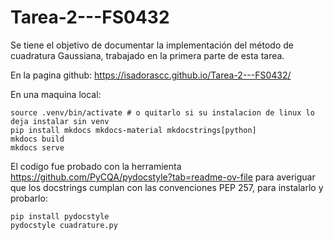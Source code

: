 # Tarea-2---FS0432
Se tiene el objetivo de documentar la implementación del método de cuadratura Gaussiana, trabajado en la primera parte de esta tarea.

En la pagina github:
https://isadorascc.github.io/Tarea-2---FS0432/

En una maquina local:

```
source .venv/bin/activate # o quitarlo si su instalacion de linux lo deja instalar sin venv
pip install mkdocs mkdocs-material mkdocstrings[python]
mkdocs build 
mkdocs serve
```

El codigo fue probado con la herramienta https://github.com/PyCQA/pydocstyle?tab=readme-ov-file para averiguar que los docstrings cumplan con las convenciones PEP 257, para instalarlo y probarlo:
```
pip install pydocstyle
pydocstyle cuadrature.py
```
